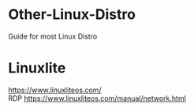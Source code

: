 # Other-Linux-Distro
Guide for most Linux Distro

# Linuxlite
https://www.linuxliteos.com/ \
RDP
https://www.linuxliteos.com/manual/network.html
